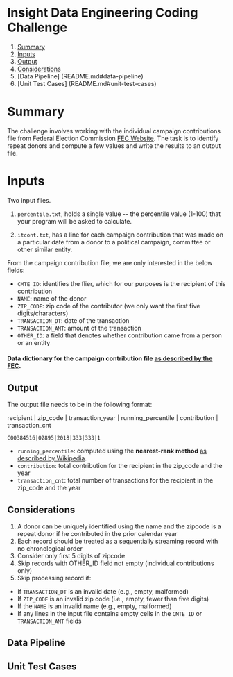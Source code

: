# Insight Data Engineering Coding Challenge
1. [Summary](README.md#summary)
2. [Inputs](README.md#inputs)
3. [Output](README.md#output)
4. [Considerations](README.md#considerations)
5. [Data Pipeline] (README.md#data-pipeline)
6. [Unit Test Cases] (README.md#unit-test-cases)

# Summary

The challenge involves working with the individual campaign contributions file from Federal Election Commission [FEC Website](http://classic.fec.gov/finance/disclosure/ftpdet.shtml). The task is to identify repeat donors and compute a few values and write the results to an output file.

# Inputs

Two input files. 

1. `percentile.txt`, holds a single value -- the percentile value (1-100) that your program will be asked to calculate.

2. `itcont.txt`, has a line for each campaign contribution that was made on a particular date from a donor to a political campaign, committee or other similar entity. 

From the campaign contribution file, we are only interested in the below fields:

* `CMTE_ID`: identifies the flier, which for our purposes is the recipient of this contribution
* `NAME`: name of the donor
* `ZIP_CODE`:  zip code of the contributor (we only want the first five digits/characters)
* `TRANSACTION_DT`: date of the transaction
* `TRANSACTION_AMT`: amount of the transaction
* `OTHER_ID`: a field that denotes whether contribution came from a person or an entity 

#### Data dictionary for the campaign contribution file [as described by the FEC](http://classic.fec.gov/finance/disclosure/metadata/DataDictionaryContributionsbyIndividuals.shtml).

## Output

The output file needs to be in the following format:

recipient | zip_code | transaction_year | running_percentile | contribution | transaction_cnt

    C00384516|02895|2018|333|333|1  

* `running_percentile`: computed using the **nearest-rank method** [as described by Wikipedia](https://en.wikipedia.org/wiki/Percentile).
* `contribution`: total contribution for the recipient in the zip_code and the year
* `transaction_cnt`: total number of transactions for the recipient in the zip_code and the year

## Considerations

1. A donor can be uniquely identified using the name and the zipcode is a repeat donor if he contributed in the prior calendar year
2. Each record should be treated as a sequentially streaming record with no chronological order 
3. Consider only first 5 digits of zipcode
4. Skip records with OTHER_ID field not empty (individual contributions only)
5. Skip processing record if:

* If `TRANSACTION_DT` is an invalid date (e.g., empty, malformed)
* If `ZIP_CODE` is an invalid zip code (i.e., empty, fewer than five digits)
* If the `NAME` is an invalid name (e.g., empty, malformed)
* If any lines in the input file contains empty cells in the `CMTE_ID` or `TRANSACTION_AMT` fields

## Data Pipeline

## Unit Test Cases
